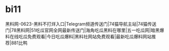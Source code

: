 # bi11
黑料网-0623-黑料不打烊入口|Telegram频道传送门|74猫导航主站|74猫传送门|78黑料网|51吃瓜官网全网最新传送门|海角吃瓜黑料在哪里|五一吃瓜网|暗黑爆料在线吃瓜免费观看|今日吃瓜爆料|黑料社网站免费观看|最新吃瓜爆料网站推荐|881比鸭
